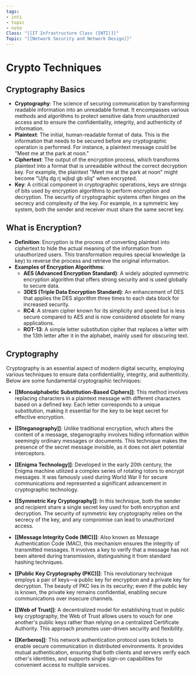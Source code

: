 ```yaml
---
tags:
- inti
- topic
- note
Class: "[[IT Infrastructure Class (INTI)]]"
Topic: "[[Network Security and Network Design]]"
---
```


# Crypto Techniques

## Cryptography Basics

- **Cryptography**: The science of securing communication by transforming readable information into an unreadable format. It encompasses various methods and algorithms to protect sensitive data from unauthorized access and to ensure the confidentiality, integrity, and authenticity of information.
- **Plaintext**: The initial, human-readable format of data. This is the information that needs to be secured before any cryptographic operation is performed. For instance, a plaintext message could be "Meet me at the park at noon."
- **Ciphertext**: The output of the encryption process, which transforms plaintext into a format that is unreadable without the correct decryption key. For example, the plaintext "Meet me at the park at noon" might become "Ujfq dg rj wjbql gb sllq" when encrypted.
- **Key**: A critical component in cryptographic operations, keys are strings of bits used by encryption algorithms to perform encryption and decryption. The security of cryptographic systems often hinges on the secrecy and complexity of the key. For example, in a symmetric key system, both the sender and receiver must share the same secret key.

## What is Encryption?

- **Definition**: Encryption is the process of converting plaintext into ciphertext to hide the actual meaning of the information from unauthorized users. This transformation requires special knowledge (a key) to reverse the process and retrieve the original information.
- **Examples of Encryption Algorithms**:
    - **AES (Advanced Encryption Standard)**: A widely adopted symmetric encryption algorithm that offers strong security and is used globally to secure data.
    - **3DES (Triple Data Encryption Standard)**: An enhancement of DES that applies the DES algorithm three times to each data block for increased security.
    - **RC4**: A stream cipher known for its simplicity and speed but is less secure compared to AES and is now considered obsolete for many applications.
    - **ROT-13**: A simple letter substitution cipher that replaces a letter with the 13th letter after it in the alphabet, mainly used for obscuring text.

## Cryptography

Cryptography is an essential aspect of modern digital security, employing various techniques to ensure data confidentiality, integrity, and authenticity. Below are some fundamental cryptographic techniques:

- **[[Monoalphabetic Substitution-Based Ciphers]]**: This method involves replacing characters in a plaintext message with different characters based on a defined key. Each letter corresponds to a unique substitution, making it essential for the key to be kept secret for effective encryption.
    
- **[[Steganography]]**: Unlike traditional encryption, which alters the content of a message, steganography involves hiding information within seemingly ordinary messages or documents. This technique makes the presence of the secret message invisible, as it does not alert potential interceptors.
    
- **[[Enigma Technology]]**: Developed in the early 20th century, the Enigma machine utilized a complex series of rotating rotors to encrypt messages. It was famously used during World War II for secure communications and represented a significant advancement in cryptographic technology.
    
- **[[Symmetric Key Cryptography]]**: In this technique, both the sender and recipient share a single secret key used for both encryption and decryption. The security of symmetric key cryptography relies on the secrecy of the key, and any compromise can lead to unauthorized access.
    
- **[[Message Integrity Code (MIC)]]**: Also known as Message Authentication Code (MAC), this mechanism ensures the integrity of transmitted messages. It involves a key to verify that a message has not been altered during transmission, distinguishing it from standard hashing techniques.
    
- **[[Public Key Cryptography (PKC)]]**: This revolutionary technique employs a pair of keys—a public key for encryption and a private key for decryption. The beauty of PKC lies in its security; even if the public key is known, the private key remains confidential, enabling secure communications over insecure channels.
    
- **[[Web of Trust]]**: A decentralized model for establishing trust in public key cryptography, the Web of Trust allows users to vouch for one another's public keys rather than relying on a centralized Certificate Authority. This approach promotes user-driven security and flexibility.
    
- **[[Kerberos]]**: This network authentication protocol uses tickets to enable secure communication in distributed environments. It provides mutual authentication, ensuring that both clients and servers verify each other's identities, and supports single sign-on capabilities for convenient access to multiple services.
